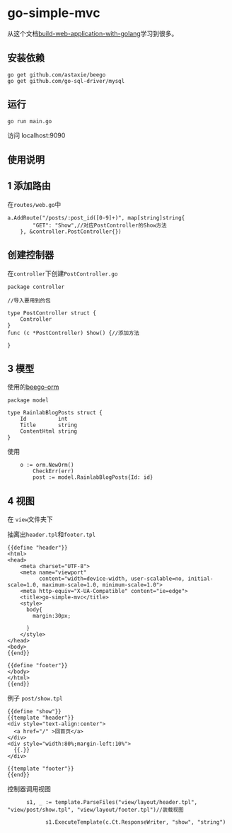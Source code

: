 # go-simple-mvc

从这个文档[build-web-application-with-golang](https://github.com/astaxie/build-web-application-with-golang)学习到很多。

## 安装依赖

```
go get github.com/astaxie/beego
go get github.com/go-sql-driver/mysql

```

## 运行

```
go run main.go
```

访问 localhost:9090

## 使用说明

## 1 添加路由
在`routes/web.go`中

```
a.AddRoute("/posts/:post_id([0-9]+)", map[string]string{
		"GET": "Show",//对应PostController的Show方法
	}, &controller.PostController{})
```
## 创建控制器

在`controller`下创建`PostController.go`

```
package controller

//导入要用到的包

type PostController struct {
	Controller
}
func (c *PostController) Show() {//添加方法

}
```
## 3 模型
使用的[beego-orm](https://beego.me/docs/mvc/model/overview.md)

```
package model

type RainlabBlogPosts struct {
	Id          int
	Title       string
	ContentHtml string
}

```
使用
```
    o := orm.NewOrm()
		CheckErr(err)
		post := model.RainlabBlogPosts{Id: id}
```
## 4 视图

在 `view`文件夹下

抽离出`header.tpl`和`footer.tpl`
```
{{define "header"}}
<html>
<head>
    <meta charset="UTF-8">
    <meta name="viewport"
          content="width=device-width, user-scalable=no, initial-scale=1.0, maximum-scale=1.0, minimum-scale=1.0">
    <meta http-equiv="X-UA-Compatible" content="ie=edge">
    <title>go-simple-mvc</title>
    <style>
      body{
        margin:30px;
     
      }
    </style>
</head>
<body>
{{end}}
```
```
{{define "footer"}}
</body>
</html>
{{end}}
```
例子 `post/show.tpl`

```
{{define "show"}}
{{template "header"}}
<div style="text-align:center"> 
  <a href="/" >回首页</a>
</div>
<div style="width:80%;margin-left:10%"> 
  {{.}}
</div>

{{template "footer"}}
{{end}}

```

控制器调用视图


```
      s1, _ := template.ParseFiles("view/layout/header.tpl", "view/post/show.tpl", "view/layout/footer.tpl")//装载视图

			s1.ExecuteTemplate(c.Ct.ResponseWriter, "show", "string")

```
